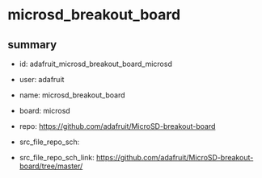 # microsd_breakout_board
 
## summary 
* id: adafruit_microsd_breakout_board_microsd
* user: adafruit
* name: microsd_breakout_board
* board: microsd
* repo: https://github.com/adafruit/MicroSD-breakout-board



* src_file_repo_sch: 
* src_file_repo_sch_link: https://github.com/adafruit/MicroSD-breakout-board/tree/master/




